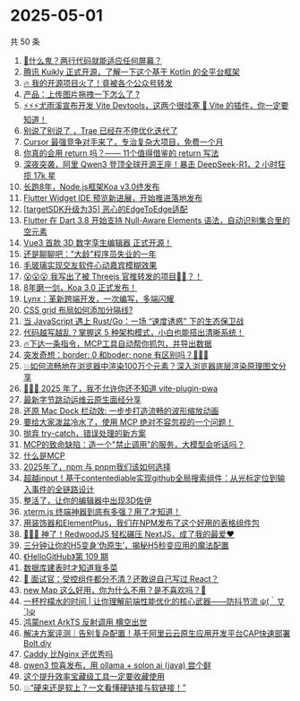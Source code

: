 # 2025-05-01

共 50 条

<!-- BEGIN JUEJIN -->
<!-- 最后更新时间 2025-05-01 00:15:01 +0800 -->
1. [🤡什么鬼？两行代码就能适应任何屏幕？](https://juejin.cn/post/7497895954101403688)
1. [腾讯 Kuikly 正式开源，了解一下这个基于 Kotlin 的全平台框架](https://juejin.cn/post/7497558282410115091)
1. [🔥 我的开源项目火了！竟被各个公众号转发](https://juejin.cn/post/7497183377655087158)
1. [产品：上传图片拖拽一下怎么了 ? ](https://juejin.cn/post/7497597555347259443)
1. [⚡⚡⚡尤雨溪宣布开发 Vite Devtools，这两个很哇塞 🚀 Vite 的插件，你一定要知道！](https://juejin.cn/post/7498258715231354906)
1. [别说了别说了 ，Trae 已经在不停优化迭代了 ](https://juejin.cn/post/7497821254205456410)
1. [Cursor 最强竞争对手来了，专治复杂大项目，免费一个月](https://juejin.cn/post/7497885437966958604)
1. [你真的会用 return 吗？—— 11个值得借鉴的 return 写法](https://juejin.cn/post/7497804336568582183)
1. [深夜突袭，阿里 Qwen3 登顶全球开源王座！暴击 DeepSeek-R1，2 小时狂揽 17k 星](https://juejin.cn/post/7498291170903375881)
1. [长跑8年，Node.js框架Koa v3.0终发布](https://juejin.cn/post/7497995257503236111)
1. [Flutter Widget IDE 预览新进展，开始推进落地发布](https://juejin.cn/post/7497194242211168294)
1. [[targetSDK升级为35] 恶心的EdgeToEdge适配](https://juejin.cn/post/7497170890083762213)
1. [Flutter 在 Dart 3.8 开始支持 Null-Aware Elements 语法，自动识别集合里的空元素](https://juejin.cn/post/7497178325158887460)
1. [Vue3 首款 3D 数字孪生编辑器 正式开源！](https://juejin.cn/post/7497821254205816858)
1. [还是聊聊吧："大龄"程序员失业的一年](https://juejin.cn/post/7498535220783841343)
1. [毛玻璃实现交友软件心动嘉宾模糊效果](https://juejin.cn/post/7497821254205833242)
1. [😮😮😮 我写出了被 Threejs 官推转发的项目🚀✨？！](https://juejin.cn/post/7498914140166799397)
1. [8年磨一剑，Koa 3.0 正式发布！](https://juejin.cn/post/7498280232765374500)
1. [Lynx：革新跨端开发，一次编写，多端闪耀](https://juejin.cn/post/7497920392334983177)
1. [CSS grid 布局如何添加分隔线?](https://juejin.cn/post/7497435737051709450)
1. [当 JavaScript 遇上 Rust/Go：一场 “速度诱惑” 下的生态保卫战](https://juejin.cn/post/7497970855910752282)
1. [代码越写越乱？掌握这 5 种架构模式，小白也能搭出清晰系统！](https://juejin.cn/post/7498299598370734143)
1. [🔥下达一条指令，MCP工具自动帮你抓包，并导出数据](https://juejin.cn/post/7498200900095164435)
1. [突发奇想：border: 0 和boder: none 有区别吗？🤔🤔🤔](https://juejin.cn/post/7497919799172169728)
1. [💥如何流畅地在浏览器中渲染100万个元素？深入浏览器底层渲染原理图文分享](https://juejin.cn/post/7497845763147137033)
1. [🚀🚀🚀 2025 年了，我不允许你还不知道 vite-plugin-pwa](https://juejin.cn/post/7497868344223989794)
1. [最新字节跳动运维云原生面经分享](https://juejin.cn/post/7498354447241641994)
1. [还原 Mac Dock 栏动效: 一步步打造流畅的波形缩放动画](https://juejin.cn/post/7497435737051971594)
1. [要给大家泼盆冷水了，使用 MCP 绝对不容忽视的一个问题！](https://juejin.cn/post/7498305424639721484)
1. [抛弃 try-catch，错误处理的新方案](https://juejin.cn/post/7497877479056588811)
1. [MCP的致命缺陷：造一个"禁止调用"的服务，大模型会听话吗？](https://juejin.cn/post/7497428040484192310)
1. [什么是MCP](https://juejin.cn/post/7498258715230928922)
1. [2025年了，npm 与 pnpm我们该如何选择](https://juejin.cn/post/7497801626671448104)
1. [超越input！基于contentediable实现github全局搜索组件：从光标定位到输入事件的全链路设计](https://juejin.cn/post/7498174019276996648)
1. [整活了，让你的编辑器中出现3D佐伊](https://juejin.cn/post/7498614849582596137)
1. [xterm.js 终端神器到底有多强？用了才知道！](https://juejin.cn/post/7498536086396108827)
1. [用装饰器和ElementPlus，我们在NPM发布了这个好用的表格组件包](https://juejin.cn/post/7497818592014860315)
1. [🚀🚀🚀 神了！RedwoodJS 轻松碾压 NextJS，成了我的最爱❤️](https://juejin.cn/post/7497934476371214362)
1. [三分钟让你的H5变身‘伪原生’，揭秘H5秒变应用的魔法配置](https://juejin.cn/post/7497970855910998042)
1. [《HelloGitHub》第 109 期](https://juejin.cn/post/7497869631567544361)
1. [数据库建表时才知道我多菜](https://juejin.cn/post/7498571828120191003)
1. [🧠 面试官：受控组件都分不清？还敢说自己写过 React？](https://juejin.cn/post/7497804336568057895)
1. [new Map 这么好用，你为什么不用？是不喜欢吗？🌸](https://juejin.cn/post/7498571828120551451)
1. [一杯柠檬水的时间 | 让你理解前端性能优化的核心武器——防抖节流  ψ(｀∇´)ψ](https://juejin.cn/post/7497250572736430092)
1. [鸿蒙next ArkTS  反射调用 横空出世  ](https://juejin.cn/post/7498698155519787059)
1. [解决方案评测｜告别复杂配置！基于阿里云云原生应用开发平台CAP快速部署Bolt.diy](https://juejin.cn/post/7497863689804038144)
1. [Caddy 比Nginx 还优秀吗](https://juejin.cn/post/7497869631568756777)
1. [qwen3 惊喜发布，用 ollama + solon ai (java) 尝个鲜](https://juejin.cn/post/7498536083824623642)
1. [这个提升效率宝藏级工具一定要收藏使用](https://juejin.cn/post/7498272736218628159)
1. [💥“硬来还是软上？一文看懂硬链接与软链接！”](https://juejin.cn/post/7498546796853231650)
<!-- END JUEJIN -->